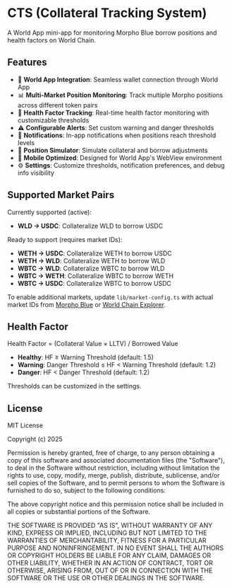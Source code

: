 # CTS (Collateral Tracking System)

A World App mini-app for monitoring Morpho Blue borrow positions and health factors on World Chain.

## Features

- 🔗 **World App Integration**: Seamless wallet connection through World App
- 📊 **Multi-Market Position Monitoring**: Track multiple Morpho positions across different token pairs
- 🏥 **Health Factor Tracking**: Real-time health factor monitoring with customizable thresholds
- ⚠️ **Configurable Alerts**: Set custom warning and danger thresholds
- 🔔 **Notifications**: In-app notifications when positions reach threshold levels
- 🧮 **Position Simulator**: Simulate collateral and borrow adjustments
- 📱 **Mobile Optimized**: Designed for World App's WebView environment
- ⚙️ **Settings**: Customize thresholds, notification preferences, and debug info visibility

## Supported Market Pairs

Currently supported (active):
- **WLD → USDC**: Collateralize WLD to borrow USDC

Ready to support (requires market IDs):
- **WETH → USDC**: Collateralize WETH to borrow USDC
- **WETH → WLD**: Collateralize WETH to borrow WLD
- **WBTC → WLD**: Collateralize WBTC to borrow WLD
- **WBTC → WETH**: Collateralize WBTC to borrow WETH
- **WBTC → USDC**: Collateralize WBTC to borrow USDC

To enable additional markets, update `lib/market-config.ts` with actual market IDs from [Morpho Blue](https://app.morpho.org) or [World Chain Explorer](https://worldscan.org).

## Health Factor

Health Factor = (Collateral Value × LLTV) / Borrowed Value

- **Healthy**: HF ≥ Warning Threshold (default: 1.5)
- **Warning**: Danger Threshold ≤ HF < Warning Threshold (default: 1.2)
- **Danger**: HF < Danger Threshold (default: 1.2)

Thresholds can be customized in the settings.

## License

MIT License

Copyright (c) 2025

Permission is hereby granted, free of charge, to any person obtaining a copy
of this software and associated documentation files (the "Software"), to deal
in the Software without restriction, including without limitation the rights
to use, copy, modify, merge, publish, distribute, sublicense, and/or sell
copies of the Software, and to permit persons to whom the Software is
furnished to do so, subject to the following conditions:

The above copyright notice and this permission notice shall be included in all
copies or substantial portions of the Software.

THE SOFTWARE IS PROVIDED "AS IS", WITHOUT WARRANTY OF ANY KIND, EXPRESS OR
IMPLIED, INCLUDING BUT NOT LIMITED TO THE WARRANTIES OF MERCHANTABILITY,
FITNESS FOR A PARTICULAR PURPOSE AND NONINFRINGEMENT. IN NO EVENT SHALL THE
AUTHORS OR COPYRIGHT HOLDERS BE LIABLE FOR ANY CLAIM, DAMAGES OR OTHER
LIABILITY, WHETHER IN AN ACTION OF CONTRACT, TORT OR OTHERWISE, ARISING FROM,
OUT OF OR IN CONNECTION WITH THE SOFTWARE OR THE USE OR OTHER DEALINGS IN THE
SOFTWARE.
